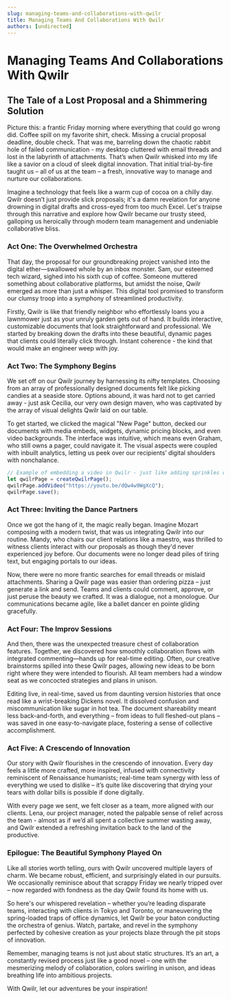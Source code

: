 ```yaml
---
slug: managing-teams-and-collaborations-with-qwilr
title: Managing Teams And Collaborations With Qwilr
authors: [undirected]
---
```



# Managing Teams And Collaborations With Qwilr

## The Tale of a Lost Proposal and a Shimmering Solution

Picture this: a frantic Friday morning where everything that could go wrong did. Coffee spill on my favorite shirt, check. Missing a crucial proposal deadline, double check. That was me, barreling down the chaotic rabbit hole of failed communication - my desktop cluttered with email threads and lost in the labyrinth of attachments. That’s when Qwilr whisked into my life like a savior on a cloud of sleek digital innovation. That initial trial-by-fire taught us – all of us at the team – a fresh, innovative way to manage and nurture our collaborations.

Imagine a technology that feels like a warm cup of cocoa on a chilly day. Qwilr doesn’t just provide slick proposals; it's a damn revelation for anyone drowning in digital drafts and cross-eyed from too much Excel. Let's traipse through this narrative and explore how Qwilr became our trusty steed, galloping us heroically through modern team management and undeniable collaborative bliss.

### Act One: The Overwhelmed Orchestra

That day, the proposal for our groundbreaking project vanished into the digital ether—swallowed whole by an inbox monster. Sam, our esteemed tech wizard, sighed into his sixth cup of coffee. Someone muttered something about collaborative platforms, but amidst the noise, Qwilr emerged as more than just a whisper. This digital tool promised to transform our clumsy troop into a symphony of streamlined productivity.

Firstly, Qwilr is like that friendly neighbor who effortlessly loans you a lawnmower just as your unruly garden gets out of hand. It builds interactive, customizable documents that look straightforward and professional. We started by breaking down the drafts into these beautiful, dynamic pages that clients could literally click through. Instant coherence - the kind that would make an engineer weep with joy.

### Act Two: The Symphony Begins

We set off on our Qwilr journey by harnessing its nifty templates. Choosing from an array of professionally designed documents felt like picking candies at a seaside store. Options abound, it was hard not to get carried away - just ask Cecilia, our very own design maven, who was captivated by the array of visual delights Qwilr laid on our table.

To get started, we clicked the magical "New Page" button, decked our documents with media embeds, widgets, dynamic pricing blocks, and even video backgrounds. The interface was intuitive, which means even Graham, who still owns a pager, could navigate it. The visual aspects were coupled with inbuilt analytics, letting us peek over our recipients’ digital shoulders with nonchalance.

```javascript
// Example of embedding a video in Qwilr - just like adding sprinkles on a cupcake
let qwilrPage = createQwilrPage();
qwilrPage.addVideo("https://youtu.be/dQw4w9WgXcQ");
qwilrPage.save();
```

### Act Three: Inviting the Dance Partners

Once we got the hang of it, the magic really began. Imagine Mozart composing with a modern twist, that was us integrating Qwilr into our routine. Mandy, who chairs our client relations like a maestro, was thrilled to witness clients interact with our proposals as though they'd never experienced joy before. Our documents were no longer dead piles of tiring text, but engaging portals to our ideas.

Now, there were no more frantic searches for email threads or mislaid attachments. Sharing a Qwilr page was easier than ordering pizza – just generate a link and send. Teams and clients could comment, approve, or just peruse the beauty we crafted. It was a dialogue, not a monologue. Our communications became agile, like a ballet dancer en pointe gliding gracefully.

### Act Four: The Improv Sessions

And then, there was the unexpected treasure chest of collaboration features. Together, we discovered how smoothly collaboration flows with integrated commenting—hands up for real-time editing. Often, our creative brainstorms spilled into these Qwilr pages, allowing new ideas to be born right where they were intended to flourish. All team members had a window seat as we concocted strategies and plans in unison.

Editing live, in real-time, saved us from daunting version histories that once read like a wrist-breaking Dickens novel. It dissolved confusion and miscommunication like sugar in hot tea. The document shareability meant less back-and-forth, and everything – from ideas to full fleshed-out plans – was saved in one easy-to-navigate place, fostering a sense of collective accomplishment.

### Act Five: A Crescendo of Innovation

Our story with Qwilr flourishes in the crescendo of innovation. Every day feels a little more crafted, more inspired, infused with connectivity reminiscent of Renaissance humanists; real-time team synergy with less of everything we used to dislike – it’s quite like discovering that drying your tears with dollar bills is possible if done digitally.

With every page we sent, we felt closer as a team, more aligned with our clients. Lena, our project manager, noted the palpable sense of relief across the team - almost as if we’d all spent a collective summer wasting away, and Qwilr extended a refreshing invitation back to the land of the productive.

### Epilogue: The Beautiful Symphony Played On

Like all stories worth telling, ours with Qwilr uncovered multiple layers of charm. We became robust, efficient, and surprisingly elated in our pursuits. We occasionally reminisce about that scrappy Friday we nearly tripped over – now regarded with fondness as the day Qwilr found its home with us.

So here's our whispered revelation – whether you’re leading disparate teams, interacting with clients in Tokyo and Toronto, or maneuvering the spring-loaded traps of office dynamics, let Qwilr be your baton conducting the orchestra of genius. Watch, partake, and revel in the symphony perfected by cohesive creation as your projects blaze through the pit stops of innovation.

Remember, managing teams is not just about static structures. It’s an art, a constantly revised process just like a good novel – one with the mesmerizing melody of collaboration, colors swirling in unison, and ideas breathing life into ambitious projects. 

With Qwilr, let our adventures be your inspiration!
```
